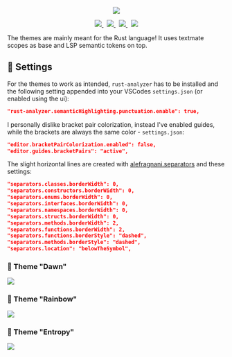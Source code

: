 
<p align="center"><img src="https://github-production-user-asset-6210df.s3.amazonaws.com/78398528/277899465-be329017-5843-4110-887f-8487b2eb4883.gif"></p>
<p align="center">
<a href="https://github.com/dekirisu/vscode-rust-themes" style="position:relative">
        <img src="https://img.shields.io/badge/github-f62ca5?logo=github">
    </a>&nbsp;
    <a href="https://discord.gg/kevWvBuPFg" style="position:relative">
        <img src="https://img.shields.io/badge/discord-ae5cbd?logo=discord&logoColor=white">
    </a>&nbsp;
    <a href="https://mastodon.social/@dekirisu" style="position:relative">
        <img src="https://img.shields.io/badge/mastodon-787fd0?logo=mastodon&logoColor=white">
    </a>&nbsp;
    <a href="https://twitter.com/dekirisu" style="position:relative">
        <img src="https://img.shields.io/badge/twitter-2bb2ea?logo=x&logoColor=white">
    </a>
</p>

The themes are mainly meant for the Rust language! It uses textmate scopes as base and LSP semantic tokens on top.<br>

## 🦊 Settings
For the themes to work as intended, `rust-analyzer` has to be installed and the following setting appended into your VSCodes `settings.json` (or enabled using the ui):
```json
"rust-analyzer.semanticHighlighting.punctuation.enable": true,
```
I personally dislike bracket pair colorization, instead I've enabled guides, while the brackets are always the same color - `settings.json`:
```json
"editor.bracketPairColorization.enabled": false,
"editor.guides.bracketPairs": "active",
```
The slight horizontal lines are created with [alefragnani.separators](https://marketplace.visualstudio.com/items?itemName=alefragnani.separators) and these settings:
```json
"separators.classes.borderWidth": 0,
"separators.constructors.borderWidth": 0,
"separators.enums.borderWidth": 0,
"separators.interfaces.borderWidth": 0,
"separators.namespaces.borderWidth": 0,
"separators.structs.borderWidth": 0,
"separators.methods.borderWidth": 2,
"separators.functions.borderWidth": 2,
"separators.functions.borderStyle": "dashed",
"separators.methods.borderStyle": "dashed",
"separators.location": "belowTheSymbol",
```
### 🌆 Theme "Dawn"
<img src="https://github-production-user-asset-6210df.s3.amazonaws.com/78398528/277901185-989ff12c-da29-4816-9f41-5873dba6ec5a.png">

### 🌈 Theme "Rainbow"
<img src="https://github-production-user-asset-6210df.s3.amazonaws.com/78398528/277901200-4900782d-a454-4593-89dd-af657f2f5ce1.png">

### 🌌 Theme "Entropy"
<img src="https://github-production-user-asset-6210df.s3.amazonaws.com/78398528/277901197-8d32ddc8-138b-4b6d-82c9-0a39026d2ddd.png">